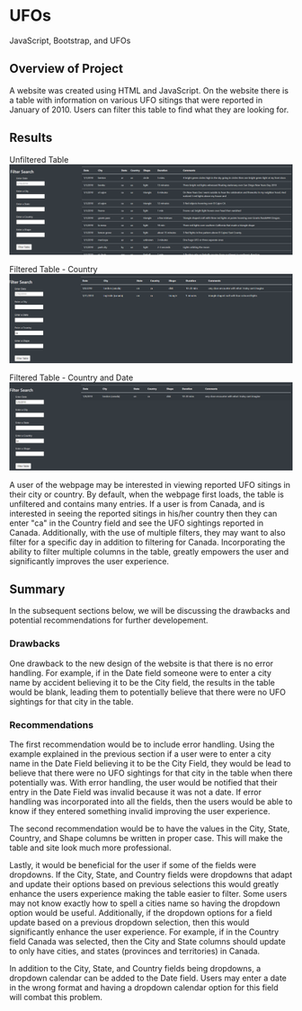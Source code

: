 # UFOs
 JavaScript, Bootstrap, and UFOs

## Overview of Project
A website was created using HTML and JavaScript. On the website there is a table with information on various UFO sitings that were reported in January of 2010. Users can filter this table to find what they are looking for.

## Results

Unfiltered Table
![image_name](https://github.com/Mugunthan24/UFOs/blob/main/static/images/Unfiltered%20Table.png)

Filtered Table - Country
![image_name](https://github.com/Mugunthan24/UFOs/blob/main/static/images/Filtered%20Table%20-%20Country.png)

Filtered Table - Country and Date
![image_name](https://github.com/Mugunthan24/UFOs/blob/main/static/images/Filtered%20Table%20-%20Country%20and%20Date.png)

A user of the webpage may be interested in viewing reported UFO sitings in their city or country. By default, when the webpage first loads, the table is unfiltered and contains many entries. If a user is from Canada, and is interested in seeing the reported sitings in his/her country then they can enter "ca" in the Country field and see the UFO sightings reported in Canada. Additionally, with the use of multiple filters, they may want to also filter for a specific day in addition to filtering for Canada. Incorporating the ability to filter multiple columns in the table, greatly empowers the user and significantly improves the user experience.

## Summary
In the subsequent sections below, we will be discussing the drawbacks and potential recommendations for further developement.

### Drawbacks
One drawback to the new design of the website is that there is no error handling. For example, if in the Date field someone were to enter a city name by accident believing it to be the City field, the results in the table would be blank, leading them to potentially believe that there were no UFO sightings for that city in the table.

### Recommendations
The first recommendation would be to include error handling. Using the example explained in the previous section if a user were to enter a city name in the Date Field believing it to be the City Field, they would be lead to believe that there were no UFO sightings for that city in the table when there potentially was. With error handling, the user would be notified that their entry in the Date Field was invalid because it was not a date. If error handling was incorporated into all the fields, then the users would be able to know if they entered something invalid improving the user experience.

The second recommendation would be to have the values in the City, State, Country, and Shape columns be written in proper case. This will make the table and site look much more professional.

Lastly, it would be beneficial for the user if some of the fields were dropdowns. If the City, State, and Country fields were dropdowns that adapt and update their options based on previous selections this would greatly enhance the users experience making the table easier to filter. Some users may not know exactly how to spell a cities name so having the dropdown option would be useful. Additionally, if the dropdown options for a field update based on a previous dropdown selection, then this would significantly enhance the user experience. For example, if in the Country field Canada was selected, then the City and State columns should update to only have cities, and states (provinces and territories) in Canada. 

In addition to the City, State, and Country fields being dropdowns, a dropdown calendar can be added to the Date field. Users may enter a date in the wrong format and having a dropdown calendar option for this field will combat this problem.
